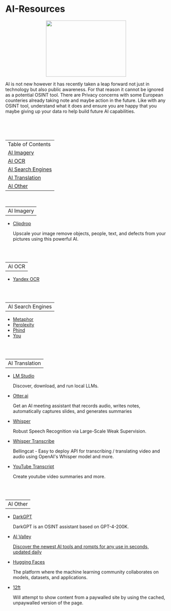 # AI-Resources
<p align="center">
  <img width="250" height="175" src="https://www.cqcore.uk/wp-content/uploads/2024/06/Screenshot-2024-06-13-122030.png">
</p>
<p>AI is not new however it has recently taken a leap forward not just in technology but also public awareness. For that reason it cannot be ignored as a potential OSINT tool. There are Privacy concerns with some European counteries already taking note and maybe action in the future. Like with any OSINT tool, understand what it does and ensure you are happy that you maybe giving up your data ro help build future AI capabilities. </p>
<br></br>
<table>
  <tr>
    <td>Table of Contents</td>
  </tr>
  <tr>
    <td><a href="#aiimgery">AI Imagery</a></td>
  </tr>
  <tr>
    <td><a href="#aiocr">AI OCR</a></td>
  </tr>
  <tr>
    <td><a href="#aisearchengines">AI Search Engines</a></td>
  </tr>
  <tr>
    <td><a href="#aitranslation">AI Translation</a></td>
  </tr>
  <tr>
    <td><a href="#aiother">AI Other</a></td>
  </tr>
</table>
<br/>
<table>
    <tr>
        <td>AI Imagery</td>
    </tr>
</table>
<div id="aiimgery"></div>
<ul>
<li><a href="https://clipdrop.co/">Clipdrop</a></li>
 <p>Upscale your image remove objects, people, text, and defects from your pictures using this powerful AI.</p>
</ul>    
</div>
<br></br> 
<table>
    <tr>
        <td>AI OCR</td>
    </tr>
</table>
<div id="aiocr"></div>
<ul>
    <li><a href="https://translate.yandex.com/ocr">Yandex OCR</a></li> 
</ul>
</div>
<br></br> 
<table>
    <tr>
        <td>AI Search Engines</td>
    </tr>
</table>
<div id="aisearchengines"></div>
<ul>
<li><a href="https://metaphor.systems/">Metaphor</a></li>
<li><a href="https://www.perplexity.ai/">Perplexity</a></li>
<li><a href="https://www.phind.com/">Phind</a></li>
<li><a href="https://you.com/">You</a></li>
</ul>
</div>
<br></br> 
<table>
    <tr>
        <td>AI Translation</td>
    </tr>
</table>
<div id="aitranslation"></div>
<ul>
 <li><a href="https://lmstudio.ai/">LM Studio</a></li>
  <p>Discover, download, and run local LLMs.</p>
 <li><a href="https://otter.ai/">Otter.ai</a></li>
 <p>Get an AI meeting assistant that records audio, writes notes, automatically captures slides, and generates summaries</p>
<li><a href="https://github.com/openai/whisper">Whisper</a></li>
 <p>Robust Speech Recognition via Large-Scale Weak Supervision.</p> 
<li><a href="https://github.com/bellingcat/whisperbox-transcribe">Whisper Transcribe</a></li>  
 <p>Bellingcat - Easy to deploy API for transcribing / translating video and audio using OpenAI's Whisper model and more.</p>
<li><a href="https://youtubetranscript.com/">YouTube Transcript</a></li> 
 <p>Create youtube video summaries and more.</p>  
</ul>
</div>
<br></br> 
 <table>
    <tr>
        <td>AI Other</td>
    </tr>
</table>
<div id="aiother"></div>
<ul>
  <li><a href="https://github.com/luijait/DarkGPT?source=post_page-----ec099b4a0e50--------------------------------">DarkGPT</a></li> 
   <p>DarkGPT is an OSINT assistant based on GPT-4-200K.</p>
  <li><a href="https://aivalley.ai/">AI Valley</li>   
   <p>Discover the newest AI tools and rompts for any use in seconds, updated daily</p>
  <li><a href="https://huggingface.co/">Hugging Faces</a></li>
   <p>The platform where the machine learning community collaborates on models, datasets, and applications.</p>
  <li><a href="https://12ft.io/">12ft</a></li>
   <p>Will attempt to show content from a paywalled site by using the cached, unpaywalled version of the page.</p>
</ul>
</div>


